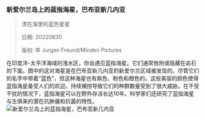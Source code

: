 ### 新爱尔兰岛上的蓝指海星，巴布亚新几内亚
> 漂在海里的蓝色星星> > 日期: 20220830> > 版权: © Jurgen Freund/Minden Pictures
   
 在印度洋-太平洋海域的浅水区，你会遇见蓝指海星。它们通常依附或隐藏在岩石的下面。图中的这对海星是在巴布亚新几内亚的新爱尔兰区域被发现的。尽管它们的名字中带着“蓝色”，但这种海星也有紫色、粉色和橙色的。这些美丽的颜色使得蓝指海星备受人们的欢迎。持续捕捞导致它们的种群数量受到了很大威胁。在不受干扰的情况下，蓝指海星可以在野外存活长达10年。科学家们还研究了蓝指海星与生俱来的潜在抗肿瘤和抗菌的特性。
![新爱尔兰岛上的蓝指海星，巴布亚新几内亚](https://s.cn.bing.net/th?id=OHR.BlueLinckia_ZH-CN1103817183_1920x1080.jpg&rf=LaDigue_1920x1080.jpg)